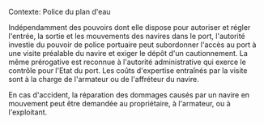 Contexte: Police du plan d'eau

Indépendamment des pouvoirs dont elle dispose pour autoriser et régler l'entrée, la sortie et les mouvements des navires dans le port, l'autorité investie du pouvoir de police portuaire peut subordonner l'accès au port à une visite préalable du navire et exiger le dépôt d'un cautionnement. La même prérogative est reconnue à l'autorité administrative qui exerce le contrôle pour l'Etat du port. Les coûts d'expertise entraînés par la visite sont à la charge de l'armateur ou de l'affréteur du navire.

En cas d'accident, la réparation des dommages causés par un navire en mouvement peut être demandée au propriétaire, à l'armateur, ou à l'exploitant.
